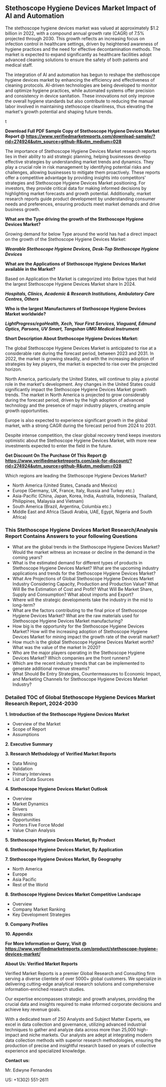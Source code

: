 <h2>Stethoscope Hygiene Devices Market Impact of AI and Automation</h2><p>The stethoscope hygiene devices market was valued at approximately $1.2 billion in 2022, with a compound annual growth rate (CAGR) of 7.5% projected through 2030. This growth reflects an increasing focus on infection control in healthcare settings, driven by heightened awareness of hygiene practices and the need for effective decontamination methods. The market is expected to expand significantly as healthcare facilities adopt advanced cleaning solutions to ensure the safety of both patients and medical staff.</p><p>The integration of AI and automation has begun to reshape the stethoscope hygiene devices market by enhancing the efficiency and effectiveness of cleaning protocols. AI-driven technologies are being developed to monitor and optimize hygiene practices, while automated systems offer precision and consistency in device sanitation. These innovations not only improve the overall hygiene standards but also contribute to reducing the manual labor involved in maintaining stethoscope cleanliness, thus elevating the market's growth potential and shaping future trends.</p>t</p><p id="" class=""><strong>Download Full PDF Sample Copy of Stethoscope Hygiene Devices Market Report @ <a href="https://www.verifiedmarketreports.com/download-sample/?rid=274924&utm_source=github-R&utm_medium=028" target="_blank">https://www.verifiedmarketreports.com/download-sample/?rid=274924&utm_source=github-R&utm_medium=028</a></strong></p><p>The importance of&nbsp;Stethoscope Hygiene Devices Market research reports lies in their ability to aid strategic planning, helping businesses develop effective strategies by understanding market trends and dynamics. They play a crucial role in risk management by identifying potential risks and challenges, allowing businesses to mitigate them proactively. These reports offer a competitive advantage by providing insights into competitors' strategies and Stethoscope Hygiene Devices Market positioning. For investors, they provide critical data for making informed decisions by highlighting market forecasts and growth potential. Additionally, market research reports guide product development by understanding consumer needs and preferences, ensuring products meet market demands and drive business growth.</p><p><strong>What are the&nbsp;Type driving the growth of the Stethoscope Hygiene Devices Market?</strong></p><p id="" class="">Growing demand for below Type around the world has had a direct impact on the growth of the Stethoscope Hygiene Devices Market:</p><em><strong>Wearable Stethoscope Hygiene Devices, Desk-Top Stethoscope Hygiene Devices</strong></em></p><strong>What are the&nbsp;Applications&nbsp;of Stethoscope Hygiene Devices Market available in the Market?</strong></p><p id="" class="">Based on Application the Market is categorized into Below types that held the largest Stethoscope Hygiene Devices Market share In 2024.</p><em><strong>Hospitals, Clinics, Academic & Research Institutions, Ambulatory Care Centres, Others</strong></em></p><strong>Who is the largest Manufacturers of Stethoscope Hygiene Devices Market worldwide?</strong></p><p><em><strong>LightProgress/egoHealth, Xech, Your First Services, Vioguard, Edmund Optics, Parsons, UV Smart, Tangshan UMG Medical Instrument</strong></em></p><p id="" class=""><strong>Short Description About Stethoscope Hygiene Devices Market:</strong></p><p>The global Stethoscope Hygiene Devices Market is anticipated to rise at a considerable rate during the forecast period, between 2023 and 2031. In 2022, the market is growing steadily, and with the increasing adoption of strategies by key players, the market is expected to rise over the projected horizon.</p><p>North America, particularly the United States, will continue to play a pivotal role in the market's development. Any changes in the United States could significantly impact the Stethoscope Hygiene Devices Market growth trends. The market in North America is projected to grow considerably during the forecast period, driven by the high adoption of advanced technology and the presence of major industry players, creating ample growth opportunities.</p><p>Europe is also expected to experience significant growth in the global market, with a strong CAGR during the forecast period from 2024 to 2031.</p><p>Despite intense competition, the clear global recovery trend keeps investors optimistic about the Stethoscope Hygiene Devices Market, with more new investments expected to enter the field in the future.</p><p id="" class=""><strong>Get Discount On The Purchase Of This Report @ <a href="https://www.verifiedmarketreports.com/ask-for-discount/?rid=274924&utm_source=github-R&utm_medium=028" target="_blank">https://www.verifiedmarketreports.com/ask-for-discount/?rid=274924&utm_source=github-R&utm_medium=028</a></strong></p>Which regions are leading the Stethoscope Hygiene Devices Market?</p><ul><li>North America (United States, Canada and Mexico)</li><li>Europe (Germany, UK, France, Italy, Russia and Turkey etc.)</li><li>Asia-Pacific (China, Japan, Korea, India, Australia, Indonesia, Thailand, Philippines, Malaysia and Vietnam)</li><li>South America (Brazil, Argentina, Columbia etc.)</li><li>Middle East and Africa (Saudi Arabia, UAE, Egypt, Nigeria and South Africa)</li></ul><h3 id="" class="">This Stethoscope Hygiene Devices Market Research/Analysis Report Contains Answers to your following Questions</h3><ul><li>What are the global trends in the Stethoscope Hygiene Devices Market? Would the market witness an increase or decline in the demand in the coming years?</li><li>What is the estimated demand for different types of products in Stethoscope Hygiene Devices Market? What are the upcoming industry applications and trends for the Stethoscope Hygiene Devices Market?</li><li>What Are Projections of Global Stethoscope Hygiene Devices Market Industry Considering Capacity, Production and Production Value? What Will Be the Estimation of Cost and Profit? What Will Be Market Share, Supply and Consumption? What about imports and Export?</li><li>Where will the strategic developments take the industry in the mid to long-term?</li><li>What are the factors contributing to the final price of Stethoscope Hygiene Devices Market? What are the raw materials used for Stethoscope Hygiene Devices Market manufacturing?</li><li>How big is the opportunity for the Stethoscope Hygiene Devices Market? How will the increasing adoption of Stethoscope Hygiene Devices Market for mining impact the growth rate of the overall market?</li><li>How much is the global Stethoscope Hygiene Devices Market worth? What was the value of the market In 2020?</li><li>Who are the major players operating in the Stethoscope Hygiene Devices Market? Which companies are the front runners?</li><li>Which are the recent industry trends that can be implemented to generate additional revenue streams?</li><li>What Should Be Entry Strategies, Countermeasures to Economic Impact, and Marketing Channels for Stethoscope Hygiene Devices Market Industry?</li></ul><h3 id="" class="">Detailed TOC of Global Stethoscope Hygiene Devices Market Research Report, 2024-2030</h3><p id="" class=""><strong>1. Introduction of the Stethoscope Hygiene Devices Market</strong></p><ul><li>Overview of the Market</li><li>Scope of Report</li><li>Assumptions</li></ul><p id="" class=""><strong>2. Executive Summary</strong></p><p id="" class=""><strong>3. Research Methodology of Verified Market Reports</strong></p><ul><li>Data Mining</li><li>Validation</li><li>Primary Interviews</li><li>List of Data Sources</li></ul><p id="" class=""><strong>4. Stethoscope Hygiene Devices Market Outlook</strong></p><ul><li>Overview</li><li>Market Dynamics</li><li>Drivers</li><li>Restraints</li><li>Opportunities</li><li>Porters Five Force Model</li><li>Value Chain Analysis</li></ul><p id="" class=""><strong>5. Stethoscope Hygiene Devices Market, By Product</strong></p><p id="" class=""><strong>6. Stethoscope Hygiene Devices Market, By Application</strong></p><p id="" class=""><strong>7. Stethoscope Hygiene Devices Market, By Geography</strong></p><ul><li>North America</li><li>Europe</li><li>Asia Pacific</li><li>Rest of the World</li></ul><p id="" class=""><strong>8. Stethoscope Hygiene Devices Market Competitive Landscape</strong></p><ul><li>Overview</li><li>Company Market Ranking</li><li>Key Development Strategies</li></ul><p id="" class=""><strong>9. Company Profiles</strong></p><p id="" class=""><strong>10. Appendix</strong></p><p id="" class=""><strong>For More Information or Query, Visit @ <a href="https://www.verifiedmarketreports.com/product/stethoscope-hygiene-devices-market/" target="_blank">https://www.verifiedmarketreports.com/product/stethoscope-hygiene-devices-market/</a></strong></p><p id="" class=""><strong>About Us: Verified Market Reports</strong></p><p id="" class="">Verified Market Reports is a premier Global Research and Consulting firm serving a diverse clientele of over 5000+ global customers. We specialize in delivering cutting-edge analytical research solutions and comprehensive information-enriched research studies.</p><p id="" class="">Our expertise encompasses strategic and growth analyses, providing the crucial data and insights required to make informed corporate decisions and achieve key revenue goals.</p><p id="" class="">With a dedicated team of 250 Analysts and Subject Matter Experts, we excel in data collection and governance, utilizing advanced industrial techniques to gather and analyze data across more than 25,000 high-impact and niche markets. Our analysts are adept at integrating modern data collection methods with superior research methodologies, ensuring the production of precise and insightful research based on years of collective experience and specialized knowledge.</p><p id="" class=""><strong>Contact us:</strong></p><p id="" class="">Mr. Edwyne Fernandes</p><p id="" class="">US: +1(302) 551-2611</p>